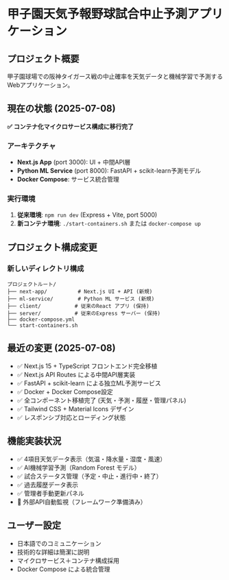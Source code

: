 # 甲子園天気予報野球試合中止予測アプリケーション

## プロジェクト概要
甲子園球場での阪神タイガース戦の中止確率を天気データと機械学習で予測するWebアプリケーション。

## 現在の状態 (2025-07-08)
**✅ コンテナ化マイクロサービス構成に移行完了**

### アーキテクチャ
- **Next.js App** (port 3000): UI + 中間API層
- **Python ML Service** (port 8000): FastAPI + scikit-learn予測モデル
- **Docker Compose**: サービス統合管理

### 実行環境
1. **従来環境**: `npm run dev` (Express + Vite, port 5000)
2. **新コンテナ環境**: `./start-containers.sh` または `docker-compose up`

## プロジェクト構成変更

### 新しいディレクトリ構成
```
プロジェクトルート/
├── next-app/          # Next.js UI + API (新規)
├── ml-service/        # Python ML サービス (新規)
├── client/           # 従来のReact アプリ (保持)
├── server/           # 従来のExpress サーバー (保持)
├── docker-compose.yml
└── start-containers.sh
```

## 最近の変更 (2025-07-08)
- ✅ Next.js 15 + TypeScript フロントエンド完全移植
- ✅ Next.js API Routes による中間API層実装
- ✅ FastAPI + scikit-learn による独立ML予測サービス
- ✅ Docker + Docker Compose設定
- ✅ 全コンポーネント移植完了 (天気・予測・履歴・管理パネル)
- ✅ Tailwind CSS + Material Icons デザイン
- ✅ レスポンシブ対応とローディング状態

## 機能実装状況
- ✅ 4項目天気データ表示（気温・降水量・湿度・風速）
- ✅ AI機械学習予測（Random Forest モデル）
- ✅ 試合ステータス管理（予定・中止・進行中・終了）
- ✅ 過去履歴データ表示
- ✅ 管理者手動更新パネル
- 🚧 外部API自動監視（フレームワーク準備済み）

## ユーザー設定
- 日本語でのコミュニケーション
- 技術的な詳細は簡潔に説明
- マイクロサービス＋コンテナ構成採用
- Docker Compose による統合管理
